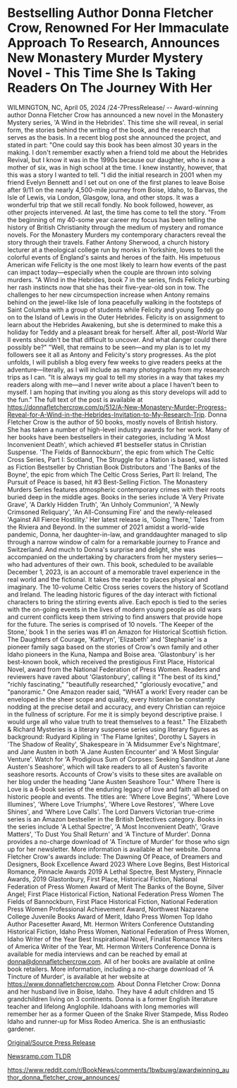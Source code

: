 # Bestselling Author Donna Fletcher Crow, Renowned For Her Immaculate Approach To Research, Announces New Monastery Murder Mystery Novel - This Time She Is Taking Readers On The Journey With Her

WILMINGTON, NC, April 05, 2024 /24-7PressRelease/ -- Award-winning author Donna Fletcher Crow has announced a new novel in the Monastery Mystery series, 'A Wind in the Hebrides'. This time she will reveal, in serial form, the stories behind the writing of the book, and the research that serves as the basis. In a recent blog post she announced the project, and stated in part:  "One could say this book has been almost 30 years in the making. I don't remember exactly when a friend told me about the Hebrides Revival, but I know it was in the 1990s because our daughter, who is now a mother of six, was in high school at the time. I knew instantly, however, that this was a story I wanted to tell.  "I did the initial research in 2001 when my friend Evelyn Bennett and I set out on one of the first planes to leave Boise after 9/11 on the nearly 4,500-mile journey from Boise, Idaho, to Barvas, the Isle of Lewis, via London, Glasgow, Iona, and other stops. It was a wonderful trip that we still recall fondly. No book followed, however, as other projects intervened. At last, the time has come to tell the story.  "From the beginning of my 40-some year career my focus has been telling the history of British Christianity through the medium of mystery and romance novels. For the Monastery Murders my contemporary characters reveal the story through their travels. Father Antony Sherwood, a church history lecturer at a theological college run by monks in Yorkshire, loves to tell the colorful events of England's saints and heroes of the faith. His impetuous American wife Felicity is the one most likely to learn how events of the past can impact today—especially when the couple are thrown into solving murders.  "A Wind in the Hebrides, book 7 in the series, finds Felicity curbing her rash instincts now that she has their five-year-old son in tow. The challenges to her new circumspection increase when Antony remains behind on the jewel-like Isle of Iona peacefully walking in the footsteps of Saint Columba with a group of students while Felicity and young Teddy go on to the Island of Lewis in the Outer Hebrides. Felicity is on assignment to learn about the Hebrides Awakening, but she is determined to make this a holiday for Teddy and a pleasant break for herself. After all, post-World War II events shouldn't be that difficult to uncover. And what danger could there possibly be?"  "Well, that remains to be seen—and my plan is to let my followers see it all as Antony and Felicity's story progresses. As the plot unfolds, I will publish a blog every few weeks to give readers peeks at the adventure—literally, as I will include as many photographs from my research trips as I can.  "It is always my goal to tell my stories in a way that takes my readers along with me—and I never write about a place I haven't been to myself. I am hoping that inviting you along as this story develops will add to the fun."  The full text of the post is available at https://donnafletchercrow.com/p/512/A-New-Monastery-Murder-Progress-Reveal-for-A-Wind-in-the-Hebrides-Invitation-to-My-Research-Trip.  Donna Fletcher Crow is the author of 50 books, mostly novels of British history. She has taken a number of high-level industry awards for her work. Many of her books have been bestsellers in their categories, including 'A Most Inconvenient Death', which achieved #1 bestseller status in Christian Suspense. 'The Fields of Bannockburn', the epic from which The Celtic Cross Series, Part I: Scotland, The Struggle for a Nation is based, was listed as Fiction Bestseller by Christian Book Distributors and 'The Banks of the Boyne', the epic from which The Celtic Cross Series, Part II: Ireland, The Pursuit of Peace is based, hit #3 Best-Selling Fiction.  The Monastery Murders Series features atmospheric contemporary crimes with their roots buried deep in the middle ages. Books in the series include 'A Very Private Grave', 'A Darkly Hidden Truth', 'An Unholy Communion', 'A Newly Crimsoned Reliquary', 'An All-Consuming Fire' and the newly-released 'Against All Fierce Hostility.'  Her latest release is, 'Going There,' Tales from the Riviera and Beyond. In the summer of 2021 amidst a world-wide pandemic, Donna, her daughter-in-law, and granddaughter managed to slip through a narrow window of calm for a remarkable journey to France and Switzerland. And much to Donna's surprise and delight, she was accompanied on the undertaking by characters from her mystery series—who had adventures of their own. This book, scheduled to be available December 1, 2023, is an account of a memorable travel experience in the real world and the fictional. It takes the reader to places physical and imaginary.  The 10-volume Celtic Cross series covers the history of Scotland and Ireland. The leading historic figures of the day interact with fictional characters to bring the stirring events alive. Each epoch is tied to the series with the on-going events in the lives of modern young people as old wars and current conflicts keep them striving to find answers that provide hope for the future. The series is comprised of 10 novels. 'The Keeper of the Stone,' book 1 in the series was #1 on Amazon for Historical Scottish fiction.  The Daughters of Courage, 'Kathryn', 'Elizabeth' and 'Stephanie' is a pioneer family saga based on the stories of Crow's own family and other Idaho pioneers in the Kuna, Nampa and Boise area.  'Glastonbury' is her best-known book, which received the prestigious First Place, Historical Novel, award from the National Federation of Press Women. Readers and reviewers have raved about 'Glastonbury', calling it "The best of its kind," "richly fascinating," "beautifully researched," "gloriously evocative," and "panoramic." One Amazon reader said, "WHAT a work! Every reader can be enveloped in the sheer scope and quality, every historian be constantly nodding at the precise detail and accuracy, and every Christian can rejoice in the fullness of scripture. For me it is simply beyond descriptive praise. I would urge all who value truth to treat themselves to a feast."  The Elizabeth & Richard Mysteries is a literary suspense series using literary figures as background: Rudyard Kipling in 'The Flame Ignites', Dorothy L Sayers in 'The Shadow of Reality', Shakespeare in 'A Midsummer Eve's Nightmare', and Jane Austen in both 'A Jane Austen Encounter' and 'A Most Singular Venture'. Watch for 'A Prodigious Sum of Corpses: Seeking Sanditon at Jane Austen's Seashore', which will take readers to all of Austen's favorite seashore resorts. Accounts of Crow's visits to these sites are available on her blog under the heading "Jane Austen Seashore Tour."  Where There is Love is a 6-book series of the enduring legacy of love and faith all based on historic people and events. The titles are: 'Where Love Begins', 'Where Love Illumines', 'Where Love Triumphs', 'Where Love Restores', 'Where Love Shines', and 'Where Love Calls'.  The Lord Danvers Victorian true-crime series is an Amazon bestseller in the British Detectives category. Books in the series include 'A Lethal Spectre', 'A Most Inconvenient Death', 'Grave Matters', 'To Dust You Shall Return' and 'A Tincture of Murder'. Donna provides a no-charge download of 'A Tincture of Murder' for those who sign up for her newsletter. More information is available at her website.  Donna Fletcher Crow's awards include:  The Dawning Of Peace, of Dreamers and Designers, Book Excellence Award 2023 Where Love Begins, Best Historical Romance, Pinnacle Awards 2019 A Lethal Spectre, Best Mystery, Pinnacle Awards, 2019 Glastonbury, First Place, Historical Fiction, National Federation of Press Women Award of Merit The Banks of the Boyne, Silver Angel; First Place Historical Fiction, National Federation Press Women The Fields of Bannockburn, First Place Historical Fiction, National Federation Press Women Professional Achievement Award, Northwest Nazarene College Juvenile Books Award of Merit, Idaho Press Women Top Idaho Author Pacesetter Award, Mt. Hermon Writers Conference Outstanding Historical Fiction, Idaho Press Women, National Federation of Press Women, Idaho Writer of the Year Best Inspirational Novel, Finalist Romance Writers of America Writer of the Year, Mt. Hermon Writers Conference  Donna is available for media interviews and can be reached by email at donna@donnafletchercrow.com. All of her books are available at online book retailers. More information, including a no-charge download of 'A Tincture of Murder', is available at her website at https://www.donnafletchercrow.com.  About Donna Fletcher Crow:  Donna and her husband live in Boise, Idaho. They have 4 adult children and 15 grandchildren living on 3 continents. Donna is a former English literature teacher and lifelong Anglophile. Idahoans with long memories will remember her as a former Queen of the Snake River Stampede, Miss Rodeo Idaho and runner-up for Miss Rodeo America. She is an enthusiastic gardener. 

[Original/Source Press Release](https://www.24-7pressrelease.com/press-release/509786/bestselling-author-donna-fletcher-crow-renowned-for-her-immaculate-approach-to-research-announces-new-monastery-murder-mystery-novel-this-time-she-is-taking-readers-on-the-journey-with-her)
                    

[Newsramp.com TLDR](None) 

https://www.reddit.com/r/BookNews/comments/1bwbuwg/awardwinning_author_donna_fletcher_crow_announces/